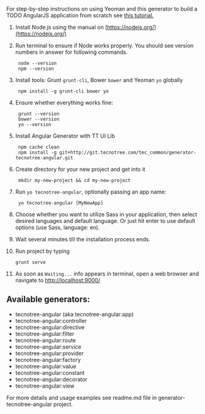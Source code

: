 For step-by-step instructions on using Yeoman and this generator to build a TODO AngularJS application from scratch see [this tutorial.](http://yeoman.io/codelab/)

1. Install Node.js using the manual on [https://nodejs.org/](https://nodejs.org/)
2. Run terminal to ensure if Node works properly. You should see version numbers in answer for following commands.

        node --version 
        npm --version
3. Install tools: Grunt `grunt-cli`, Bower `bower` and Yeoman `yo` globally

        npm install -g grunt-cli bower yo
4. Ensure whether everything works fine:

        grunt --version
        bower --version
        yo --version
5. Install Angular Generator with TT UI Lib

        npm cache clean
        npm install -g git+http://git.tecnotree.com/tec_common/generator-tecnotree-angular.git
6. Create directory for your new project and get into it

        mkdir my-new-project && cd my-new-project
7. Run `yo tecnotree-angular`, optionally passing an app name:
        
        yo tecnotree-angular [MyNewApp]
8. Choose whether you want to utilize Sass in your application, then select desired languages and default language. Or just hit enter to use default options (use Sass, language: en). 
9. Wait several minutes till the installation process ends.
10. Run project by typing 

        grunt serve
11. As soon as `Waiting...` info appears in terminal, open a web browser and navigate to [http://localhost:9000/](http://localhost:9000/)

## Available generators:

* tecnotree-angular (aka tecnotree-angular:app)
* tecnotree-angular:controller
* tecnotree-angular:directive
* tecnotree-angular:filter
* tecnotree-angular:route
* tecnotree-angular:service
* tecnotree-angular:provider
* tecnotree-angular:factory
* tecnotree-angular:value
* tecnotree-angular:constant
* tecnotree-angular:decorator
* tecnotree-angular:view

For more details and usage examples see readme.md file in generator-tecnotree-angular project.
